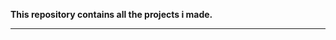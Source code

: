 **This repository contains all the projects i made.**

________________________________________________________________________________________________________________________________________________________________________
